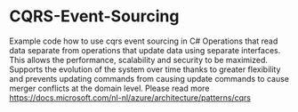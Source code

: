 # CQRS-Event-Sourcing

Example code how to use cqrs event sourcing in C#
Operations that read data separate from operations that update data using separate interfaces. This allows the performance, scalability and security to be maximized. Supports the evolution of the system over time thanks to greater flexibility and prevents updating commands from causing update commands to cause merger conflicts at the domain level.
Please read more https://docs.microsoft.com/nl-nl/azure/architecture/patterns/cqrs

